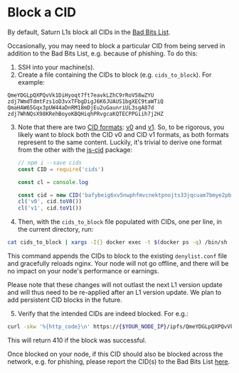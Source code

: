 # Block a CID

By default, Saturn L1s block all CIDs in the [Bad Bits List](https://badbits.dwebops.pub/).

Occasionally, you may need to block a particular CID from being served in addition to the Bad Bits List, e.g. because of phishing. To do this:

1. SSH into your machine(s).
2. Create a file containing the CIDs to block (e.g. `cids_to_block`). For example:

```
QmeYDGLpQXPQvVk1DiHyoqt7ft7eavkLZhC9rRoV58wZYU
zdj7WmdTdmtFzs1oD3vxTFbgDigJ6K6JUAUS1bgXEC9taWTiQ
QmaHAW65Gqx3pUW44aDnRM18mDjEu2uGaunriUL3sgA87d
zdj7WhNQsX98KRehBoyoKBQHiqhPRvgcaKQTECPPGiih7j2HZ
```

3. Note that there are two [CID formats](https://docs.ipfs.tech/concepts/content-addressing/#cid-versions): [v0](https://docs.ipfs.tech/concepts/content-addressing/#version-0-v0) and [v1](https://docs.ipfs.tech/concepts/content-addressing/#version-1-v1). So, to be rigorous, you likely want to block both the CID v0 and CID v1 formats, as both formats represent to the same content. Luckily, it's trivial to derive one format from the other with the [js-cid](https://github.com/multiformats/js-cid) package:

    ```javascript
    // npm i --save cids
    const CID = require('cids')

    const cl = console.log

    const cid = new CID('bafybeig6xv5nwphfmvcnektpnojts33jqcuam7bmye2pb54adnrtccjlsu')
    cl('v0', cid.toV0())
    cl('v1', cid.toV1())
    ```

4. Then, with the `cids_to_block` file populated with CIDs, one per line, in the current directory, run:

```bash
cat cids_to_block | xargs -I{} docker exec -t $(docker ps -q) /bin/sh -c 'echo "location ~ \"{}\" { return 410; }" >> /etc/nginx/denylist.conf && kill -s HUP $(cat /var/run/nginx.pid)'
```

This command appends the CIDs to block to the existing `denylist.conf` file and gracefully reloads nginx. Your node will not go offline, and there will be no impact on your node's performance or earnings.

Please note that these changes will not outlast the next L1 version update and will thus need to be re-applied after an L1 version update. We plan to add persistent CID blocks in the future.

5. Verify that the intended CIDs are indeed blocked. For e.g.:

```bash
curl -skw '%{http_code}\n' https://{$YOUR_NODE_IP}/ipfs/QmeYDGLpQXPQvVk1DiHyoqt7ft7eavkLZhC9rRoV58wZYU --output /dev/null
```

This will return 410 if the block was successful.

Once blocked on your node, if this CID should also be blocked across the network, e.g. for phishing, please report the CID(s) to the Bad Bits List [here](https://badbits.dwebops.pub/#reporting).